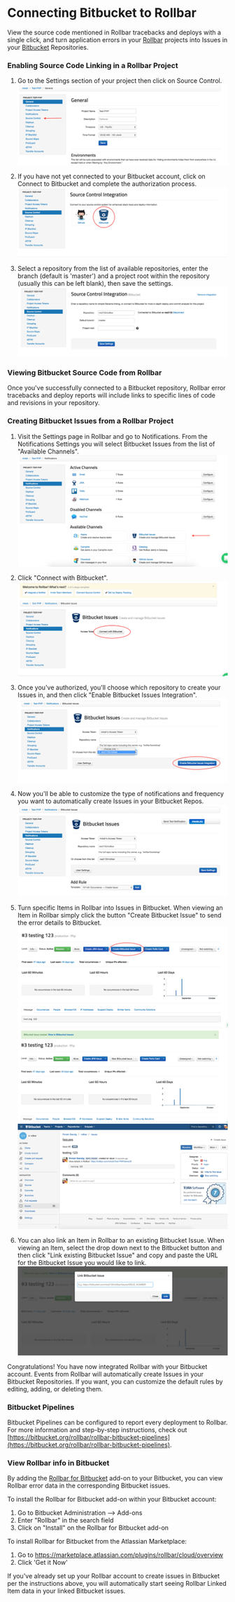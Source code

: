 # Connecting Bitbucket to Rollbar

View the source code mentioned in Rollbar tracebacks and deploys with a single click, and turn application errors in your [Rollbar](https://rollbar.com/) projects into Issues in your [Bitbucket](https://bitbucket.org/) Repositories.

### Enabling Source Code Linking in a Rollbar Project

1. Go to the Settings section of your project then click on Source Control. 
   ![](../images/tools/bitbucket/bitbucket9.png)

2. If you have not yet connected to your Bitbucket account, click on Connect to Bitbucket and complete the authorization process.
   ![](../images/tools/bitbucket/bitbucket10.png)

3.  Select a repository from the list of available repositories, enter the branch (default is 'master') and a project root within the repository (usually this can be left blank), then save the settings.
   ![](../images/tools/bitbucket/bitbucket11.png)

### Viewing Bitbucket Source Code from Rollbar
Once you've successfully connected to a Bitbucket repository, Rollbar error tracebacks and deploy reports will include links to specific lines of code and revisions in your repository.

### Creating Bitbucket Issues from a Rollbar Project

1. Visit the Settings page in Rollbar and go to Notifications. From the Notifications Settings you
   will select Bitbucket Issues from the list of "Available Channels".
   ![](../images/tools/bitbucket/bitbucket1.png)

2. Click "Connect with Bitbucket".
   ![](../images/tools/bitbucket/bitbucket2.png)

3. Once you've authorized, you'll choose which repository to create your Issues in, and then click "Enable Bitbucket Issues Integration".
   ![](../images/tools/bitbucket/bitbucket3.png)

3. Now you'll be able to customize the type of notifications and frequency you want to automatically create Issues in your Bitbucket Repos.
   ![](../images/tools/bitbucket/bitbucket4.png)

4. Turn specific Items in Rollbar into Issues in Bitbucket. When viewing an Item in Rollbar simply click
   the button "Create Bitbucket Issue" to send the error details to Bitbucket.
   ![](../images/tools/bitbucket/bitbucket5.png)
   ![](../images/tools/bitbucket/bitbucket6.png)
   ![](../images/tools/bitbucket/bitbucket7.png)

5. You can also link an Item in Rollbar to an existing Bitbucket Issue. When viewing an Item, select the
   drop down next to the Bitbucket button and then click "Link existing Bitbucket Issue" and copy and paste
   the URL for the Bitbucket Issue you would like to link.
   ![](../images/tools/bitbucket/bitbucket8.png)

Congratulations! You have now integrated Rollbar with your Bitbucket account. Events from Rollbar will
automatically create Issues in your Bitbucket Repositories. If you want, you can customize the default rules
by editing, adding, or deleting them.

### Bitbucket Pipelines

Bitbucket Pipelines can be configured to report every deployment to Rollbar.  For more information and step-by-step instructions, check out [https://bitbucket.org/rollbar/rollbar-bitbucket-pipelines](https://bitbucket.org/rollbar/rollbar-bitbucket-pipelines).

### View Rollbar info in Bitbucket

By adding the [Rollbar for Bitbucket](https://marketplace.atlassian.com/plugins/com.rollbar.jira/cloud/overview)
add-on to your Bitbucket, you can view Rollbar error data in the corresponding Bitbucket issues.

To install the Rollbar for Bitbucket add-on within your Bitbucket account:

1. Go to Bitbucket Administration --> Add-ons
2. Enter "Rollbar" in the search field
3. Click on "Install" on the Rollbar for Bitbucket add-on

To install Rollbar for Bitbucket from the Atlassian Marketplace:

1. Go to <https://marketplace.atlassian.com/plugins/rollbar/cloud/overview>
2. Click 'Get it Now'

If you've already set up your Rollbar account to create issues in Bitbucket per the instructions above,
you will automatically start seeing Rollbar Linked Item data in your linked Bitbucket issues.
